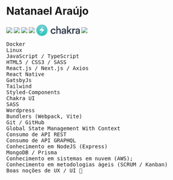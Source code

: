 <div style="display: flex; justify-content: center;">

</div>
                                                                                                                                     
# Natanael Araújo

<link rel="stylesheet" href="https://cdn.jsdelivr.net/gh/devicons/devicon@v2.14.0/devicon.min.css">

<div style="display: inline-block">
<img align="center" height="30 width="30" src="https://cdn.worldvectorlogo.com/logos/typescript.svg">
<img align="center" height="30 width="30" src="https://upload.wikimedia.org/wikipedia/commons/a/a7/React-icon.svg">
  <img align="center" height="30 width="30" src="https://www.rlogical.com/wp-content/uploads/2021/08/Rlogical-Blog-Images-thumbnail.png">
<img align="center" height="30 width="30" src="https://upload.wikimedia.org/wikipedia/commons/d/d5/Tailwind_CSS_Logo.svg">
<img align="center" height="30 width="30" src="https://raw.githubusercontent.com/feguedi/cra-template-chakra-ui-base/HEAD/assets/logo-colored@2x.png">
<img align="center" height="30 width="30" src="https://cdn-icons-png.flaticon.com/512/174/174881.png">
</div>
<br>    

<pre>
Docker
Linux
JavaScript / TypeScript
HTML5 / CSS3 / SASS
React.js / Next.js / Axios
React Native
GatsbyJs
Tailwind
Styled-Components
Chakra UI
SASS
Wordpress
Bundlers (Webpack, Vite)
Git / GitHub
Global State Management With Context
Consumo de API REST
Consumo de API GRAPHQL
Conhecimento em NodeJS (Express)
MongoDB / Prisma
Conhecimento em sistemas em nuvem (AWS);
Conhecimento em metodologias ágeis (SCRUM / Kanban)
Boas noções de UX / UI 🚀
</pre>  
